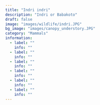 ```yaml
---
title: "Indri indri"
description: "Indri or Babakoto"
draft: false
image: "images/wildlife/indri.JPG"
bg_image: "images/canopy_understory.JPG"
category: "Mammals"
information:
  - label: ""
    info: ""
  - label: ""
    info: ""
  - label: ""
    info: ""
  - label: ""
    info: ""
  - label: ""
    info: ""
  - label: ""
    info: ""
---
```

